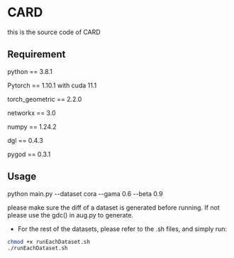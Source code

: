 # CARD
this is the source code of CARD
## Requirement
python == 3.8.1

Pytorch == 1.10.1 with cuda 11.1

torch_geometric == 2.2.0

networkx == 3.0

numpy == 1.24.2

dgl == 0.4.3

pygod == 0.3.1

## Usage
python main.py --dataset cora --gama 0.6 --beta 0.9

please make sure the diff of a dataset is generated before running. If not please use the gdc() in aug.py to generate.

* For the rest of the datasets, please refer to the .sh files, and simply run:
```Bash
chmod +x runEachDataset.sh
./runEachDataset.sh
```

